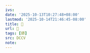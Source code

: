```yaml
---
ivs:
date: '2025-10-13T10:27:48+08:00'
lastmod: '2025-10-14T21:46:45-08:00'
title: 􅃯
url: 􅃯
tags: [䥈]
src: DCCV
note:
---
```


